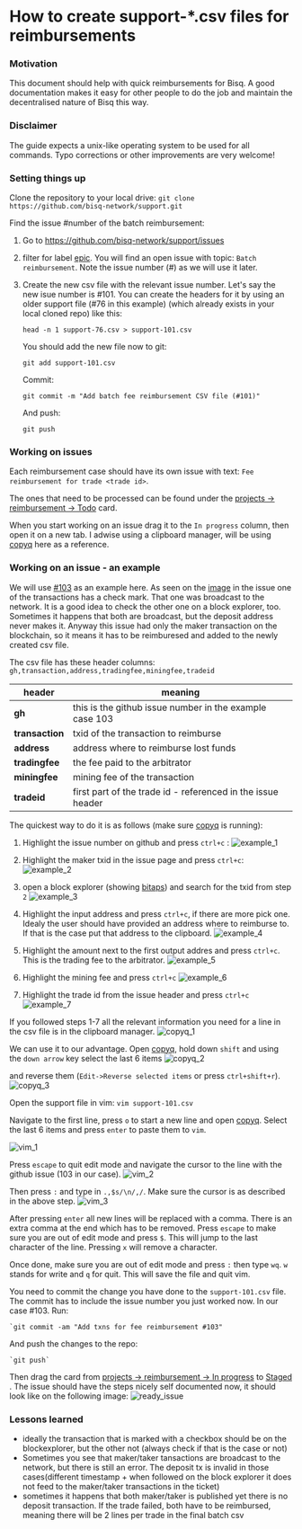 # How to create support-*.csv files for reimbursements

### Motivation
This document should help with quick reimbursements for Bisq. A good documentation makes it easy for other people to do the job and maintain the decentralised nature of Bisq this way.

### Disclaimer
The guide expects a unix-like operating system to be used for all commands. Typo corrections or other improvements are very welcome!

### Setting things up
Clone the repository to your local drive:
`git clone https://github.com/bisq-network/support.git`

Find the issue #number of the batch reimbursement:
1. Go to https://github.com/bisq-network/support/issues
2. filter for label [epic](https://github.com/bisq-network/support/labels/Epic). You will find an open issue with topic: `Batch reimbursement`. Note the issue number (#) as we will use it later.
3. Create the new csv file with the relevant issue number. Let's say the new isue number is #101. You can create the headers for it by using an older support file (#76 in this example) (which already exists in your local cloned repo) like this:

    `head -n 1 support-76.csv > support-101.csv`
    
    You should add the new file now to git:
    
    `git add support-101.csv`
    
    Commit:
    
    `git commit -m "Add batch fee reimbursement CSV file (#101)"`
    
    And push:
    
    `git push`

### Working on issues
Each reimbursement case should have its own issue with text: `Fee reimbursement for trade <trade id>`.

The ones that need to be processed can be found under the [projects -> reimbursement -> Todo](https://github.com/bisq-network/support/projects/1) card.

When you start working on an issue drag it to the `In progress` column, then open it on a new tab. I adwise using a clipboard manager, will be using [copyq](https://hluk.github.io/CopyQ/) here as a reference.

### Working on an issue - an example

We will use [#103](https://github.com/bisq-network/support/issues/103) as an example here. 
As seen on the [image](https://user-images.githubusercontent.com/301810/39520263-460060c6-4e0a-11e8-886c-9a1bc9d681c4.png) in the issue one of the transactions has a check mark. That one was broadcast to the network. It is a good idea to check the other one on a block explorer, too. Sometimes it happens that both are broadcast, but the deposit address never makes it. Anyway this issue had only the maker transaction on the blockchain, so it means it has to be reimburesed and added to the newly created csv file.

The csv file has these header columns: `gh,transaction,address,tradingfee,miningfee,tradeid`

header|meaning
------|-------
**gh**|this is the github issue number in the example case 103
**transaction**|txid of the transaction to reimburse
**address**|address where to reimburse lost funds
**tradingfee**|the fee paid to the arbitrator
**miningfee**|mining fee of the transaction
**tradeid**|first part of the trade id - referenced in the issue header

The quickest way to do it is as follows (make sure [copyq](https://hluk.github.io/CopyQ/) is running):

1. Highlight the issue number on github and press `ctrl+c` :
    ![example_1](docs/example_1.png)
    
2. Highlight the maker txid in the issue page and press `ctrl+c`:
    ![example_2](docs/example_2.png)
    
3. open a block explorer (showing [bitaps](https://bitaps.com)) and search for the txid from step `2`
   ![example_3](docs/example_3.png)
   
4. Highlight the input address and press `ctrl+c`, if there are more pick one. Idealy the user should have provided an address where to reimburse to. If that is the case put that address to the clipboard.
    ![example_4](docs/example_4.png)
    
5. Highlight the amount next to the first output addres and press `ctrl+c`. This is the trading fee to the arbitrator.
   ![example_5](docs/example_5.png)
   
6. Highlight the mining fee and press `ctrl+c`
   ![example_6](docs/example_6.png)
   
7. Highlight the trade id from the issue header and press `ctrl+c`
   ![example_7](docs/example_7.png)
   
If you followed steps 1-7 all the relevant information you need for a line in the csv file is in the clipboard manager. 
    ![copyq_1](docs/copyq_1.png)

We can use it to our advantage. Open [copyq](https://hluk.github.io/CopyQ/), hold down `shift` and using the `down arrow` key select the last 6 items 
    ![copyq_2](docs/copyq_2.png)

and reverse them (`Edit->Reverse selected items` or press `ctrl+shift+r`).
    ![copyq_3](docs/copyq_3.png)

Open the support file in vim:
    `vim support-101.csv`
    
Navigate to the first line, press `o` to start a new line and open [copyq](https://hluk.github.io/CopyQ/). Select the last 6 items and press `enter` to paste them to `vim`. 

![vim_1](docs/vim_1.png)

Press `escape` to quit edit mode and navigate the cursor to the line with the github issue (103 in our case). 
    ![vim_2](docs/vim_2.png)

Then press `:` and type in `.,$s/\n/,/`. Make sure the cursor is as described in the above step.
    ![vim_3](docs/vim_3.png)

After pressing `enter` all new lines will be replaced with a comma. There is an extra comma at the end which has to be removed. Press `escape` to make sure you are out of edit mode and press `$`. This will jump to the last character of the line. Pressing `x` will remove a character. 

Once done, make sure you are out of edit mode and press `:` then type `wq`. `w` stands for write and `q` for quit. This will save the file and quit vim.

You need to commit the change you have done to the `support-101.csv` file. The commit has to include the issue number you just worked now. In our case #103. Run:

    `git commit -am "Add txns for fee reimbursement #103"
    
And push the changes to the repo:

    `git push`
    
Then drag the card from [projects -> reimbursement -> In progress](https://github.com/bisq-network/support/projects/1) to [Staged](https://github.com/bisq-network/support/projects/1) . The issue should have the steps nicely self documented now, it should look like on the following image:
    ![ready_issue](docs/ready_issue.png)

### Lessons learned

- ideally the transaction that is marked with a checkbox should be on the blockexplorer, but the other not (always check if that is the case or not)
- Sometimes you see that maker/taker tansactions are broadcast to the network, but there is still an error. The deposit tx is invalid in those cases(different timestamp + when followed on the block explorer it does not feed to the maker/taker transactions in the ticket)
- sometimes it happens that both maker/taker is published yet there is no deposit transaction. If the trade failed, both have to be reimbursed, meaning there will be 2 lines per trade in the final batch csv
